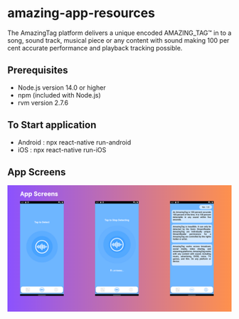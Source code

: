 # amazing-app-resources

The AmazingTag platform delivers a unique encoded AMAZING_TAG™ in to a song, sound track, musical piece or any content with sound making 100 per cent accurate performance and playback tracking possible.

## Prerequisites

- Node.js version 14.0 or higher
- npm (included with Node.js)
- rvm version 2.7.6 

## To Start application

- Android : npx react-native run-android
- iOS : npx react-native run-iOS


## App Screens

![App Screens](https://github.com/Kishore-ArbaDev/amazing-app-resources/blob/main/AmazingAppScreenshots/App%20Screens.png)
